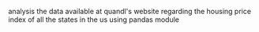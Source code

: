 analysis the data available at quandl's website regarding the housing price index of all the states in the us using pandas module
